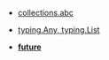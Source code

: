
* [collections.abc](https://docs.python.org/3/library/collections.abc.html?highlight=collections%20abc#module-collections.abc)

* [typing.Any, typing.List](https://docs.python.org/3/search.html?q=typing)

* [__future__](https://docs.python.org/3/library/__future__.html?highlight=__future_#module-__future__)

